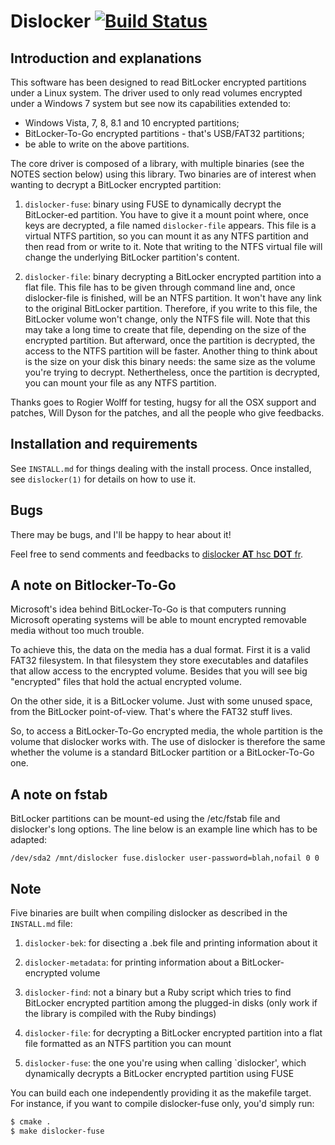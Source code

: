 # Dislocker [![Build Status](https://travis-ci.org/Aorimn/dislocker.svg?branch=develop)](https://travis-ci.org/Aorimn/dislocker)

## Introduction and explanations


This software has been designed to read BitLocker encrypted partitions under a
Linux system. The driver used to only read volumes encrypted under a Windows 7
system but see now its capabilities extended to:
 - Windows Vista, 7, 8, 8.1 and 10 encrypted partitions;
 - BitLocker-To-Go encrypted partitions - that's USB/FAT32 partitions;
 - be able to write on the above partitions.

The core driver is composed of a library, with multiple binaries (see the NOTES
section below) using this library. Two binaries are of interest when wanting to
decrypt a BitLocker encrypted partition:

1. `dislocker-fuse`: binary using FUSE to dynamically decrypt the BitLocker-ed
partition. You have to give it a mount point where, once keys are decrypted, a
file named `dislocker-file` appears. This file is a virtual NTFS partition, so
you can mount it as any NTFS partition and then read from or write to it. Note
that writing to the NTFS virtual file will change the underlying BitLocker
partition's content.

2. `dislocker-file`: binary decrypting a BitLocker encrypted partition into a flat
file. This file has to be given through command line and, once dislocker-file is
finished, will be an NTFS partition. It won't have any link to the original
BitLocker partition. Therefore, if you write to this file, the BitLocker volume
won't change, only the NTFS file will. Note that this may take a long time to
create that file, depending on the size of the encrypted partition. But
afterward, once the partition is decrypted, the access to the NTFS partition
will be faster. Another thing to think about is the size on your disk this
binary needs: the same size as the volume you're trying to decrypt.
Nethertheless, once the partition is decrypted, you can mount your file as any
NTFS partition.


Thanks goes to Rogier Wolff for testing, hugsy for all the OSX support and
patches, Will Dyson for the patches, and all the people who give feedbacks.



## Installation and requirements

See `INSTALL.md` for things dealing with the install process.
Once installed, see `dislocker(1)` for details on how to use it.



## Bugs

There may be bugs, and I'll be happy to hear about it!

Feel free to send comments and feedbacks to [dislocker __AT__ hsc __DOT__ fr]().



## A note on Bitlocker-To-Go

Microsoft's idea behind BitLocker-To-Go is that computers running Microsoft
operating systems will be able to mount encrypted removable media without too
much trouble.

To achieve this, the data on the media has a dual format. First it is
a valid FAT32 filesystem. In that filesystem they store executables and
datafiles that allow access to the encrypted volume. Besides that you
will see big "encrypted" files that hold the actual encrypted volume.

On the other side, it is a BitLocker volume. Just with some unused space, from
the BitLocker point-of-view. That's where the FAT32 stuff lives.

So, to access a  BitLocker-To-Go encrypted media, the whole partition is the
volume that dislocker works with. The use of dislocker is therefore the same
whether the volume is a standard BitLocker partition or a BitLocker-To-Go one.



## A note on fstab

BitLocker partitions can be mount-ed using the /etc/fstab file and dislocker's
long options.
The line below is an example line which has to be adapted:
```
/dev/sda2 /mnt/dislocker fuse.dislocker user-password=blah,nofail 0 0
```



## Note

Five binaries are built when compiling dislocker as described in the `INSTALL.md`
file:

1. `dislocker-bek`: for disecting a .bek file and printing information about it

2. `dislocker-metadata`: for printing information about a BitLocker-encrypted volume

3. `dislocker-find`: not a binary but a Ruby script which tries to find BitLocker
  encrypted partition among the plugged-in disks (only work if the library is
  compiled with the Ruby bindings)

4. `dislocker-file`: for decrypting a BitLocker encrypted partition into a flat file
formatted as an NTFS partition you can mount

5. `dislocker-fuse`: the one you're using when calling `dislocker',
which dynamically decrypts a BitLocker encrypted partition using FUSE

You can build each one independently providing it as the makefile target. For
instance, if you want to compile dislocker-fuse only, you'd simply run:
```bash
$ cmake .
$ make dislocker-fuse
```
